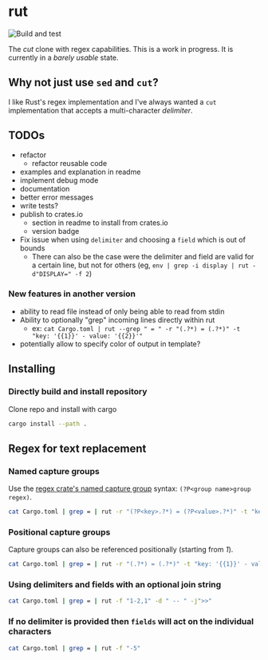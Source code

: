 # rut

![Build and test](https://github.com/tupini07/rut/workflows/Build%20and%20test/badge.svg)

The _cut_ clone with regex capabilities. This is a work in progress. It is
currently in a _barely usable_ state.

## Why not just use `sed` and `cut`?

I like Rust's regex implementation and I've always wanted a `cut` implementation that accepts a multi-character _delimiter_.

## TODOs

- refactor
    - refactor reusable code
- examples and explanation in readme
- implement debug mode
- documentation
- better error messages
- write tests?
- publish to crates.io
    - section in readme to install from crates.io
    - version badge
- Fix issue when using `delimiter` and choosing a `field` which is out of bounds
    - There can also be the case were the delimiter and field are valid for a certain line, but not for others (eg, `env | grep -i display | rut -d"DISPLAY=" -f 2`)

### New features in another version

- ability to read file instead of only being able to read from stdin
- Ability to optionally "grep" incoming lines directly within rut
    - ex: `cat Cargo.toml | rut --grep " = " -r "(.?*) = (.?*)" -t "key: '{{1}}' - value: '{{2}}'"` 
- potentially allow to specify color of output in template?

## Installing

### Directly build and install repository

Clone repo and install with cargo

```bash
cargo install --path .
```

## Regex for text replacement

### Named capture groups

Use the [regex crate's named capture group](https://docs.rs/regex/1.3.9/regex/#example-replacement-with-named-capture-groups) syntax: `(?P<group name>group regex)`.

```bash
cat Cargo.toml | grep = | rut -r "(?P<key>.?*) = (?P<value>.?*)" -t "key: '{{key}}' - value: '{{value}}'"
```

### Positional capture groups

Capture groups can also be referenced positionally (starting from _1_).

```bash
cat Cargo.toml | grep = | rut -r "(.?*) = (.?*)" -t "key: '{{1}}' - value: '{{2}}'"
```

### Using delimiters and fields with an optional join string

```bash
cat Cargo.toml | grep = | rut -f "1-2,1" -d " -- " -j">>"
```
### If no delimiter is provided then `fields` will act on the individual characters

```bash
cat Cargo.toml | grep = | rut -f "-5"
```
